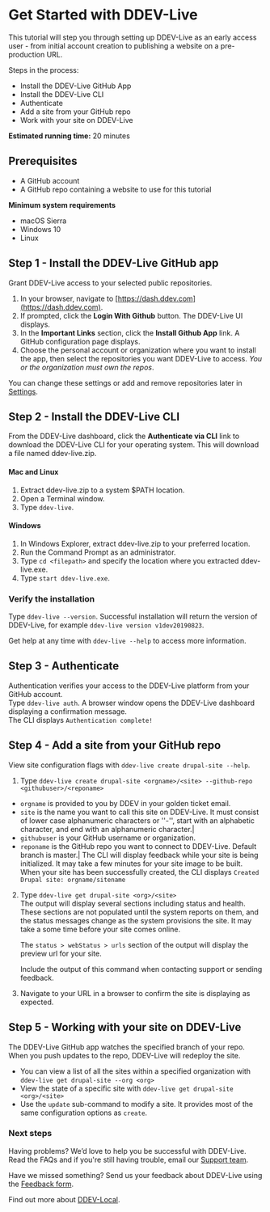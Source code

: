 ﻿
# Get Started with DDEV-Live

This tutorial will step you through setting up DDEV-Live as an early access user - from initial account creation to publishing a website on a pre-production URL.

Steps in the process:
*   Install the DDEV-Live GitHub App
*   Install the DDEV-Live CLI
*   Authenticate
*   Add a site from your GitHub repo
*   Work with your site on DDEV-Live

**Estimated running time:** 20 minutes

## Prerequisites
*   A GitHub account
*   A GitHub repo containing a website to use for this tutorial

**Minimum system requirements**
- macOS Sierra
- Windows 10
- Linux

## Step 1 - Install the DDEV-Live GitHub app
Grant DDEV-Live access to your selected public repositories.
1. In your browser, navigate to [https://dash.ddev.com](https://dash.ddev.com).
2. If prompted, click the **Login With Github** button. The DDEV-Live UI displays.
3. In the **Important Links** section, click the **Install Github App** link. A GitHub configuration page displays.
4. Choose the personal account or organization where you want to install the app, then select the repositories you want DDEV-Live to access. *You or the organization must own the repos*.  

You can change these settings or add and remove repositories later in [Settings](https://dash.ddev.com/settings/).

## Step 2 - Install the DDEV-Live CLI
From the DDEV-Live dashboard, click the **Authenticate via CLI** link to download the DDEV-Live CLI for your operating system. This will download a file named ddev-live.zip.

#### Mac and Linux
1. Extract ddev-live.zip to a system $PATH location.
2. Open a Terminal window.
3. Type `ddev-live`.

#### Windows
1. In Windows Explorer, extract ddev-live.zip to your preferred location.
2. Run the Command Prompt as an administrator.
3. Type `cd <filepath>` and specify the location where you extracted ddev-live.exe.
4. Type `start ddev-live.exe`.

### Verify the installation
Type `ddev-live --version`. Successful installation will return the version of DDEV-Live, for example `ddev-live version v1dev20190823`.

Get help at any time with `ddev-live --help` to access more information.
## Step 3 - Authenticate
Authentication verifies your access to the DDEV-Live platform from your GitHub account.  
Type `ddev-live auth`. A browser window opens the DDEV-Live dashboard displaying a confirmation message.  
The CLI displays `Authentication complete!`

## Step 4 - Add a site from your GitHub repo
View site configuration flags with `ddev-live create drupal-site --help`.

1. Type `ddev-live create drupal-site <orgname>/<site> --github-repo <githubuser>/<reponame>`
* `orgname` is provided to you by DDEV in your golden ticket email.
* `site` is the name you want to call this site on DDEV-Live. It must consist of lower case alphanumeric characters or ''-'', start with an alphabetic character, and end with an alphanumeric character.|
* `githubuser` is your GitHub username or organization.
* `reponame` is the GitHub repo you want to connect to DDEV-Live. Default branch is master.|
The CLI will display feedback while your site is being initialized. It may take a few minutes for your site image to be built.  
When your site has been successfully created, the CLI displays `Created Drupal site: orgname/sitename`
2. Type `ddev-live get drupal-site <org>/<site>`  
The output will display several sections including status and health. These sections are not populated until the system reports on them, and the status messages change as the system provisions the site. It may take a some time before your site comes online.  

   The `status > webStatus > urls` section of the output will display the preview url for your site.  

   Include the output of this command when contacting support or sending feedback.

3. Navigate to your URL in a browser to confirm the site is displaying as expected.

## Step 5 - Working with your site on DDEV-Live
The DDEV-Live GitHub app watches the specified branch of your repo. When you push updates to the repo, DDEV-Live will redeploy the site.
* You can view a list of all the sites within a specified organization with `ddev-live get drupal-site --org <org>`
* View the state of a specific site with `ddev-live get drupal-site <org>/<site>`
* Use the `update` sub-command to modify a site. It provides most of the same configuration options as `create`.

### Next steps
Having problems? We’d love to help you be successful with DDEV-Live. Read the FAQs and if you're still having trouble, email our [Support team](mailto:support@drud.com).

Have we missed something? Send us your feedback about DDEV-Live using the [Feedback form](https://dash.ddev.com/feedback/).

Find out more about [DDEV-Local](https://www.drud.com/ddev-local/).
